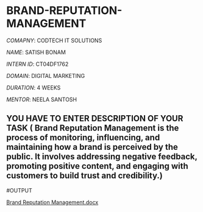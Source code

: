# BRAND-REPUTATION-MANAGEMENT

*COMAPNY*: CODTECH IT SOLUTIONS

*NAME*: SATISH BONAM

*INTERN ID*: CT04DF1762

*DOMAIN*: DIGITAL MARKETING

*DURATION*: 4 WEEKS

*MENTOR*: NEELA SANTOSH

## YOU HAVE TO ENTER DESCRIPTION OF YOUR TASK ( Brand Reputation Management is the process of monitoring, influencing, and maintaining how a brand is perceived by the public. It involves addressing negative feedback, promoting positive content, and engaging with customers to build trust and credibility.)

#OUTPUT

[Brand Reputation Management.docx](https://github.com/user-attachments/files/20585854/Brand.Reputation.Management.docx)

